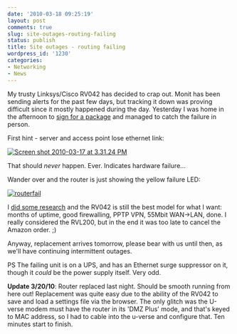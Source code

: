 ```yaml
---
date: '2010-03-18 09:25:19'
layout: post
comments: true
slug: site-outages-routing-failing
status: publish
title: Site outages - routing failing
wordpress_id: '1230'
categories:
- Networking
- News
---
```


My trusty Linksys/Cisco RV042 has decided to crap out. Monit has been sending alerts for the past few days, but tracking it down was proving difficult since it mostly happened during the day. Yesterday I was home in the afternoon to [sign for a package](http://twitter.com/phubbard/status/10576504406) and managed to catch the failure in person.

First hint - server and access point lose ethernet link:

[![Screen shot 2010-03-17 at 3.31.24 PM](http://fnord.phfactor.net/wp-content/uploads/2010/03/Screen-shot-2010-03-17-at-3.31.24-PM-450x333.png)](http://fnord.phfactor.net/wp-content/uploads/2010/03/Screen-shot-2010-03-17-at-3.31.24-PM.png)

That should _never_ happen. Ever. Indicates hardware failure...

Wander over and the router is just showing the yellow failure LED:

[![routerfail](http://fnord.phfactor.net/wp-content/uploads/2010/03/routerfail-450x468.jpg)](http://fnord.phfactor.net/wp-content/uploads/2010/03/routerfail.jpg)

I [did some research](http://www.smallnetbuilder.com/content/view/30237/51/) and the RV042 is still the best model for what I want: months of uptime, good firewalling, PPTP VPN, 55Mbit WAN->LAN, done. I really considered the RVL200, but in the end it was too late to cancel the Amazon order. ;)

Anyway, replacement arrives tomorrow, please bear with us until then, as we'll have continuing intermittent outages.

PS The failing unit is on a UPS, and has an Ethernet surge suppressor on it, though it _could_ be the power supply itself. Very odd.

**Update 3/20/10**: Router replaced last night. Should be smooth running from here out! Replacement was quite easy due to the ability of the RV042 to save and load a settings file via the browser. The only glitch was the U-verse modem must have the router in its 'DMZ Plus' mode, and that's keyed to MAC address, so I had to cable into the u-verse and configure that. Ten minutes start to finish.
